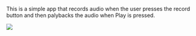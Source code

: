 This is a simple app that records audio when the user presses the record button and then palybacks the audio when Play is pressed.


<a target='_blank' title='ImageShack - Image And Video Hosting' href='http://imageshack.us/photo/my-images/404/screenshot20120417at935.png/'><img src='http://img404.imageshack.us/img404/9979/screenshot20120417at935.png' border='0'/></a>

